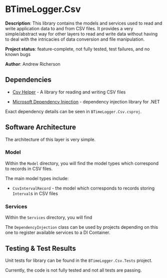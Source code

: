 ﻿# BTimeLogger.Csv

**Description**: This library contains the models and services used to read and write application data to and from CSV files. It provides a very simple/abstract way for other layers to read and write data without having to deal with the intricacies of data conversion and file manipulation.

**Project status**: feature-complete, not fully tested, test failures, and no known bugs

**Author**: Andrew Richerson

## Dependencies

-   [Csv Helper](https://joshclose.github.io/CsvHelper/) - A library for reading and writing CSV files

-   [Microsoft Dependency Injection](https://www.nuget.org/packages/Microsoft.Extensions.DependencyInjection) - dependency injection library for .NET

Exact dependency details can be seen in `BTimeLogger.Csv.csproj`.

## Software Architecture

The architecture of this layer is very simple.

### Model

Within the `Model` directory, you will find the model types which correspond to records in CSV files.

The main model types include:

-   `CsvIntervalRecord` - the model which corresponds to records storing `Interval`s in CSV files

### Services

Within the `Services` directory, you will find

The `DependencyInjection` class can be used by projects depending on this one to register available services to a DI Container.

## Testing & Test Results

Unit tests for library can be found in the `BTimeLogger.Csv.Tests` project.

Currently, the code is not fully tested and not all tests are passing.
